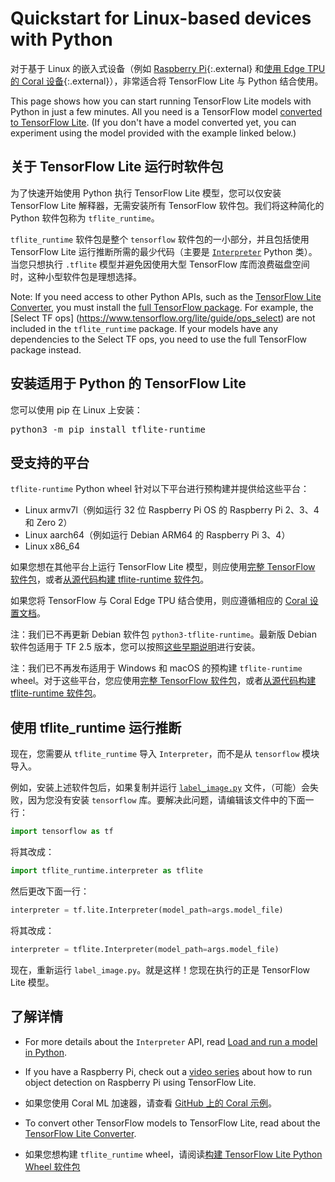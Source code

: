 # Quickstart for Linux-based devices with Python

对于基于 Linux 的嵌入式设备（例如 [Raspberry Pi](https://www.raspberrypi.org/){:.external} 和[使用 Edge TPU 的 Coral 设备](https://coral.withgoogle.com/){:.external}），非常适合将 TensorFlow Lite 与 Python 结合使用。

This page shows how you can start running TensorFlow Lite models with Python in just a few minutes. All you need is a TensorFlow model [converted to TensorFlow Lite](../models/convert/). (If you don't have a model converted yet, you can experiment using the model provided with the example linked below.)

## 关于 TensorFlow Lite 运行时软件包

为了快速开始使用 Python 执行 TensorFlow Lite 模型，您可以仅安装 TensorFlow Lite 解释器，无需安装所有 TensorFlow 软件包。我们将这种简化的 Python 软件包称为 `tflite_runtime`。

`tflite_runtime` 软件包是整个 `tensorflow` 软件包的一小部分，并且包括使用 TensorFlow Lite 运行推断所需的最少代码（主要是 [`Interpreter`](https://www.tensorflow.org/api_docs/python/tf/lite/Interpreter) Python 类）。当您只想执行 `.tflite` 模型并避免因使用大型 TensorFlow 库而浪费磁盘空间时，这种小型软件包是理想选择。

Note: If you need access to other Python APIs, such as the [TensorFlow Lite Converter](../models/convert/), you must install the [full TensorFlow package](https://www.tensorflow.org/install/). For example, the [Select TF ops] (https://www.tensorflow.org/lite/guide/ops_select) are not included in the `tflite_runtime` package. If your models have any dependencies to the Select TF ops, you need to use the full TensorFlow package instead.

## 安装适用于 Python 的 TensorFlow Lite

您可以使用 pip 在 Linux 上安装：

<pre class="devsite-terminal devsite-click-to-copy">python3 -m pip install tflite-runtime
</pre>

## 受支持的平台

`tflite-runtime` Python wheel 针对以下平台进行预构建并提供给这些平台：

- Linux armv7l（例如运行 32 位 Raspberry Pi OS 的 Raspberry Pi 2、3、4 和 Zero 2）
- Linux aarch64（例如运行 Debian ARM64 的 Raspberry Pi 3、4）
- Linux x86_64

如果您想在其他平台上运行 TensorFlow Lite 模型，则应使用[完整 TensorFlow 软件包](https://www.tensorflow.org/install/)，或者[从源代码构建 tflite-runtime 软件包](build_cmake_pip.md)。

如果您将 TensorFlow 与 Coral Edge TPU 结合使用，则应遵循相应的 [Coral 设置文档](https://coral.ai/docs/setup)。

注：我们已不再更新 Debian 软件包 `python3-tflite-runtime`。最新版 Debian 软件包适用于 TF 2.5 版本，您可以按照[这些早期说明](https://github.com/tensorflow/tensorflow/blob/v2.5.0/tensorflow/lite/g3doc/guide/python.md#install-tensorflow-lite-for-python)进行安装。

注：我们已不再发布适用于 Windows 和 macOS 的预构建 `tflite-runtime` wheel。对于这些平台，您应使用[完整 TensorFlow 软件包](https://www.tensorflow.org/install/)，或者[从源代码构建 tflite-runtime 软件包](build_cmake_pip.md)。

## 使用 tflite_runtime 运行推断

现在，您需要从 `tflite_runtime` 导入 `Interpreter`，而不是从 `tensorflow` 模块导入。

例如，安装上述软件包后，如果复制并运行 [`label_image.py`](https://github.com/tensorflow/tensorflow/tree/master/tensorflow/lite/examples/python/) 文件，（可能）会失败，因为您没有安装 `tensorflow` 库。要解决此问题，请编辑该文件中的下面一行：

```python
import tensorflow as tf
```

将其改成：

```python
import tflite_runtime.interpreter as tflite
```

然后更改下面一行：

```python
interpreter = tf.lite.Interpreter(model_path=args.model_file)
```

将其改成：

```python
interpreter = tflite.Interpreter(model_path=args.model_file)
```

现在，重新运行 `label_image.py`。就是这样！您现在执行的正是 TensorFlow Lite 模型。

## 了解详情

- For more details about the `Interpreter` API, read [Load and run a model in Python](inference.md#load-and-run-a-model-in-python).

- If you have a Raspberry Pi, check out a [video series](https://www.youtube.com/watch?v=mNjXEybFn98&list=PLQY2H8rRoyvz_anznBg6y3VhuSMcpN9oe) about how to run object detection on Raspberry Pi using TensorFlow Lite.

- 如果您使用 Coral ML 加速器，请查看 [GitHub 上的 Coral 示例](https://github.com/google-coral/tflite/tree/master/python/examples)。

- To convert other TensorFlow models to TensorFlow Lite, read about the [TensorFlow Lite Converter](../models/convert/).

- 如果您想构建 `tflite_runtime` wheel，请阅读[构建 TensorFlow Lite Python Wheel 软件包](build_cmake_pip.md)
